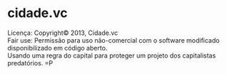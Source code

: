 cidade.vc
=========

<span>Licença: Copyright© 2013, Cidade.vc</span><br/>
<span>Fair use: Permissão para uso não-comercial com o software modificado disponibilizado em código aberto.</span><br/>
<span>Usando uma regra do capital para proteger um projeto dos capitalistas predatórios. =P</span><br/>
